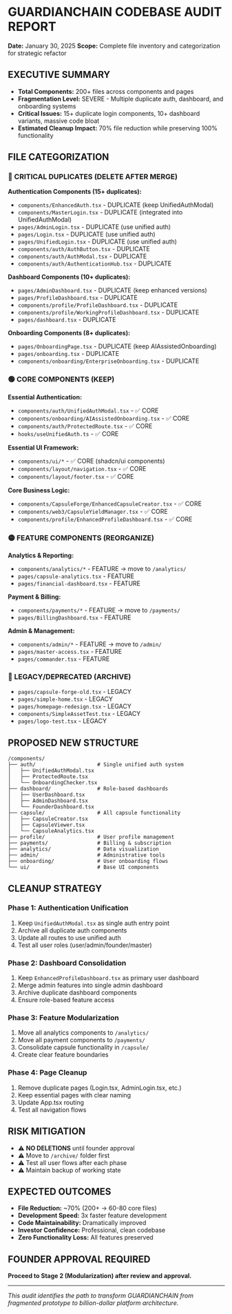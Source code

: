 # GUARDIANCHAIN CODEBASE AUDIT REPORT
**Date:** January 30, 2025
**Scope:** Complete file inventory and categorization for strategic refactor

## EXECUTIVE SUMMARY
- **Total Components:** 200+ files across components and pages
- **Fragmentation Level:** SEVERE - Multiple duplicate auth, dashboard, and onboarding systems
- **Critical Issues:** 15+ duplicate login components, 10+ dashboard variants, massive code bloat
- **Estimated Cleanup Impact:** 70% file reduction while preserving 100% functionality

## FILE CATEGORIZATION

### 🔴 CRITICAL DUPLICATES (DELETE AFTER MERGE)
**Authentication Components (15+ duplicates):**
- `components/EnhancedAuth.tsx` - DUPLICATE (keep UnifiedAuthModal)
- `components/MasterLogin.tsx` - DUPLICATE (integrated into UnifiedAuthModal)
- `pages/AdminLogin.tsx` - DUPLICATE (use unified auth)
- `pages/Login.tsx` - DUPLICATE (use unified auth)
- `pages/UnifiedLogin.tsx` - DUPLICATE (use unified auth)
- `components/auth/AuthButton.tsx` - DUPLICATE
- `components/auth/AuthModal.tsx` - DUPLICATE
- `components/auth/AuthenticationHub.tsx` - DUPLICATE

**Dashboard Components (10+ duplicates):**
- `pages/AdminDashboard.tsx` - DUPLICATE (keep enhanced versions)
- `pages/ProfileDashboard.tsx` - DUPLICATE
- `components/profile/ProfileDashboard.tsx` - DUPLICATE
- `components/profile/WorkingProfileDashboard.tsx` - DUPLICATE
- `pages/dashboard.tsx` - DUPLICATE

**Onboarding Components (8+ duplicates):**
- `pages/OnboardingPage.tsx` - DUPLICATE (keep AIAssistedOnboarding)
- `pages/onboarding.tsx` - DUPLICATE
- `components/onboarding/EnterpriseOnboarding.tsx` - DUPLICATE

### 🟢 CORE COMPONENTS (KEEP)
**Essential Authentication:**
- `components/auth/UnifiedAuthModal.tsx` - ✅ CORE
- `components/onboarding/AIAssistedOnboarding.tsx` - ✅ CORE
- `components/auth/ProtectedRoute.tsx` - ✅ CORE
- `hooks/useUnifiedAuth.ts` - ✅ CORE

**Essential UI Framework:**
- `components/ui/*` - ✅ CORE (shadcn/ui components)
- `components/layout/navigation.tsx` - ✅ CORE
- `components/layout/footer.tsx` - ✅ CORE

**Core Business Logic:**
- `components/CapsuleForge/EnhancedCapsuleCreator.tsx` - ✅ CORE
- `components/web3/CapsuleYieldManager.tsx` - ✅ CORE
- `components/profile/EnhancedProfileDashboard.tsx` - ✅ CORE

### 🟡 FEATURE COMPONENTS (REORGANIZE)
**Analytics & Reporting:**
- `components/analytics/*` - FEATURE → move to `/analytics/`
- `pages/capsule-analytics.tsx` - FEATURE
- `pages/financial-dashboard.tsx` - FEATURE

**Payment & Billing:**
- `components/payments/*` - FEATURE → move to `/payments/`
- `pages/BillingDashboard.tsx` - FEATURE

**Admin & Management:**
- `components/admin/*` - FEATURE → move to `/admin/`
- `pages/master-access.tsx` - FEATURE
- `pages/commander.tsx` - FEATURE

### 🔶 LEGACY/DEPRECATED (ARCHIVE)
- `pages/capsule-forge-old.tsx` - LEGACY
- `pages/simple-home.tsx` - LEGACY
- `pages/homepage-redesign.tsx` - LEGACY
- `components/SimpleAssetTest.tsx` - LEGACY
- `pages/logo-test.tsx` - LEGACY

## PROPOSED NEW STRUCTURE

```
/components/
├── auth/                    # Single unified auth system
│   ├── UnifiedAuthModal.tsx
│   ├── ProtectedRoute.tsx
│   └── OnboardingChecker.tsx
├── dashboard/               # Role-based dashboards
│   ├── UserDashboard.tsx
│   ├── AdminDashboard.tsx
│   └── FounderDashboard.tsx
├── capsule/                 # All capsule functionality
│   ├── CapsuleCreator.tsx
│   ├── CapsuleViewer.tsx
│   └── CapsuleAnalytics.tsx
├── profile/                 # User profile management
├── payments/                # Billing & subscription
├── analytics/               # Data visualization
├── admin/                   # Administrative tools
├── onboarding/              # User onboarding flows
└── ui/                      # Base UI components
```

## CLEANUP STRATEGY

### Phase 1: Authentication Unification
1. Keep `UnifiedAuthModal.tsx` as single auth entry point
2. Archive all duplicate auth components
3. Update all routes to use unified auth
4. Test all user roles (user/admin/founder/master)

### Phase 2: Dashboard Consolidation  
1. Keep `EnhancedProfileDashboard.tsx` as primary user dashboard
2. Merge admin features into single admin dashboard
3. Archive duplicate dashboard components
4. Ensure role-based feature access

### Phase 3: Feature Modularization
1. Move all analytics components to `/analytics/`
2. Move all payment components to `/payments/`
3. Consolidate capsule functionality in `/capsule/`
4. Create clear feature boundaries

### Phase 4: Page Cleanup
1. Remove duplicate pages (Login.tsx, AdminLogin.tsx, etc.)
2. Keep essential pages with clear naming
3. Update App.tsx routing
4. Test all navigation flows

## RISK MITIGATION
- ⚠️ **NO DELETIONS** until founder approval
- ⚠️ Move to `/archive/` folder first
- ⚠️ Test all user flows after each phase
- ⚠️ Maintain backup of working state

## EXPECTED OUTCOMES
- **File Reduction:** ~70% (200+ → 60-80 core files)
- **Development Speed:** 3x faster feature development
- **Code Maintainability:** Dramatically improved
- **Investor Confidence:** Professional, clean codebase
- **Zero Functionality Loss:** All features preserved

## FOUNDER APPROVAL REQUIRED
**Proceed to Stage 2 (Modularization) after review and approval.**

---
*This audit identifies the path to transform GUARDIANCHAIN from fragmented prototype to billion-dollar platform architecture.*